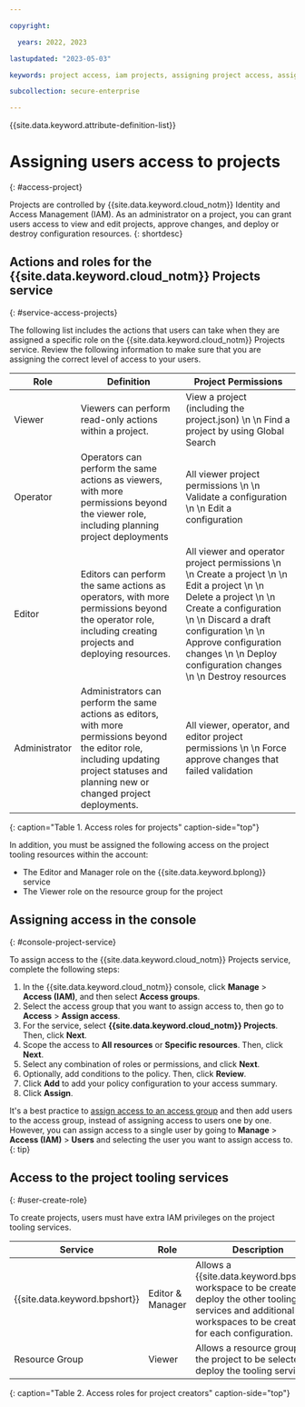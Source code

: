 ```yaml
---

copyright:

  years: 2022, 2023

lastupdated: "2023-05-03"

keywords: project access, iam projects, assigning project access, assign access, access project

subcollection: secure-enterprise

---
```


{{site.data.keyword.attribute-definition-list}}

# Assigning users access to projects
{: #access-project}

Projects are controlled by {{site.data.keyword.cloud_notm}} Identity and Access Management (IAM). As an administrator on a project, you can grant users access to view and edit projects, approve changes, and deploy or destroy configuration resources.
{: shortdesc}

## Actions and roles for the {{site.data.keyword.cloud_notm}} Projects service
{: #service-access-projects}

The following list includes the actions that users can take when they are assigned a specific role on the {{site.data.keyword.cloud_notm}} Projects service. Review the following information to make sure that you are assigning the correct level of access to your users.

| Role | Definition |Project Permissions |
|-------------|---------------------|---------------------|
| Viewer | Viewers can perform read-only actions within a project. | View a project (including the project.json) \n \n Find a project by using Global Search |
| Operator | Operators can perform the same actions as viewers, with more permissions beyond the viewer role, including planning project deployments | All viewer project permissions \n \n Validate a configuration \n \n Edit a configuration |
| Editor | Editors can perform the same actions as operators, with more permissions beyond the operator role, including creating projects and deploying resources. | All viewer and operator project permissions \n \n Create a project \n \n Edit a project \n \n Delete a project \n \n Create a configuration \n \n  Discard a draft configuration \n \n Approve configuration changes \n \n Deploy configuration changes \n \n Destroy resources  |
| Administrator | Administrators can perform the same actions as editors, with more permissions beyond the editor role, including updating project statuses and planning new or changed project deployments. | All viewer, operator, and editor project permissions \n \n Force approve changes that failed validation |
{: caption="Table 1. Access roles for projects" caption-side="top"}

In addition, you must be assigned the following access on the project tooling resources within the account:

* The Editor and Manager role on the {{site.data.keyword.bplong}} service
* The Viewer role on the resource group for the project

## Assigning access in the console
{: #console-project-service}

To assign access to the {{site.data.keyword.cloud_notm}} Projects service, complete the following steps:

1. In the {{site.data.keyword.cloud_notm}} console, click **Manage** > **Access (IAM)**, and then select **Access groups**.
1. Select the access group that you want to assign access to, then go to **Access** > **Assign access**.
1. For the service, select **{{site.data.keyword.cloud_notm}} Projects**. Then, click **Next**.
1. Scope the access to **All resources** or **Specific resources**. Then, click **Next**.
1. Select any combination of roles or permissions, and click **Next**.
1. Optionally, add conditions to the policy. Then, click **Review**.
1. Click **Add** to add your policy configuration to your access summary.
1. Click **Assign**.

It's a best practice to [assign access to an access group](/docs/secure-enterprise?topic=secure-enterprise-access-enterprises#bp-enterprise-access-include-how_access) and then add users to the access group, instead of assigning access to users one by one. However, you can assign access to a single user by going to **Manage** > **Access (IAM)** > **Users** and selecting the user you want to assign access to.
{: tip}

## Access to the project tooling services
{: #user-create-role}

To create projects, users must have extra IAM privileges on the project tooling services.

| Service | Role | Description|
|-------------|---------------------|---------------------|
| {{site.data.keyword.bpshort}} | Editor & Manager | Allows a {{site.data.keyword.bpshort}} workspace to be created to deploy the other tooling services and additional workspaces to be created for each configuration. |
| Resource Group | Viewer | Allows a resource group for the project to be selected to deploy the tooling services. |
{: caption="Table 2. Access roles for project creators" caption-side="top"}
